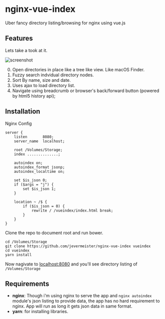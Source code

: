 # nginx-vue-index
Uber fancy directory listing/browsing for nginx using vue.js

## Features

Lets take a took at it.

![screenshot](screenshot.png)

0. Open directories in place like a tree like view. Like macOS Finder.
0. Fuzzy search indvidual directory nodes.
0. Sort By name, size and date.
0. Uses ajax to load directory list.
0. Navigate using breadcrumb or browser's back/forward button (powered by html5 history api);


## Installation

Nginx Config

```Nginx
server {
    listen       8080;
    server_name  localhost;

    root /Volumes/Storage;
    index ..............;
    
    autoindex on;
    autoindex_format jsonp;
    autoindex_localtime on;
    
    set $is_json 0;
    if ($args = "j") {
        set $is_json 1;
    }

    location ~ /$ {
        if ($is_json = 0) {
            rewrite / /vueindex/index.html break;
        }
    }
}
```

Clone the repo to document root and run bower.

```Shell
cd /Volumes/Storage
git clone https://github.com/jevermeister/nginx-vue-index vueindex
cd vueindex
yarn install
```

Now nagivate to [localhost:8080](http://localhost:8080) and you'll see directory listing of `/Volumes/Storage`

## Requirements
* **nginx**: Though i'm using nginx to serve the app and `nginx autoindex` module's json listing to provide data, the app has no hard requirement to nginx. App will run as long it gets json data in same format.
* **yarn**: for installing libraries.

